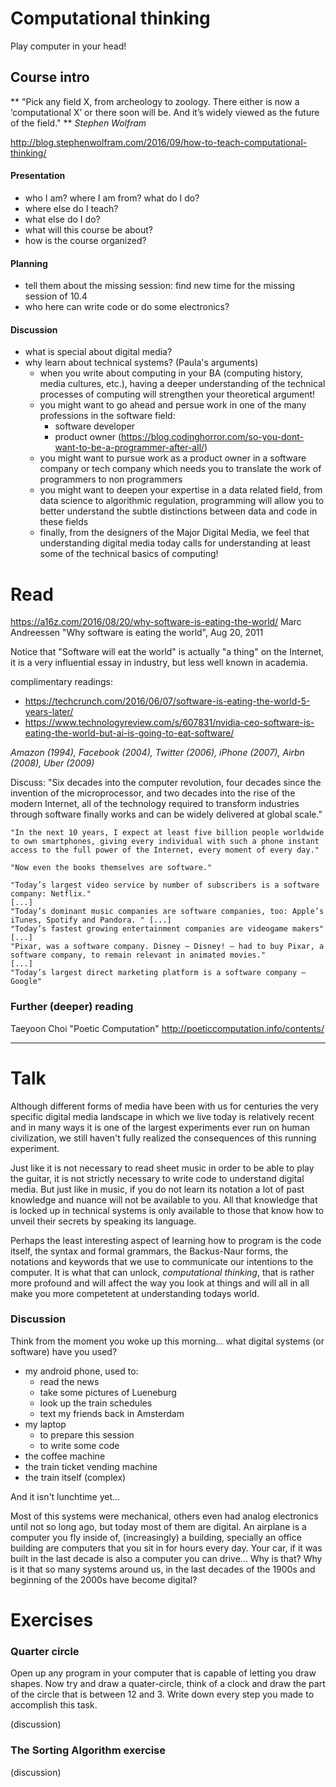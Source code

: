 # Computational thinking

Play computer in your head!

## Course intro

** "Pick any field X, from archeology to zoology. There either is now a ‘computational X’ or there soon will be. And it’s widely viewed as the future of the field." **
*Stephen Wolfram*

http://blog.stephenwolfram.com/2016/09/how-to-teach-computational-thinking/

#### Presentation
- who I am? where I am from? what do I do?
- where else do I teach?
- what else do I do?
- what will this course be about?
- how is the course organized?

#### Planning
- tell them about the missing session: find new time for the missing session of 10.4
- who here can write code or do some electronics?

#### Discussion
- what is special about digital media?
- why learn about technical systems?
    (Paula's arguments)
    - when you write about computing in your BA (computing history, media cultures, etc.), having a deeper understanding of the technical processes of computing will strengthen your theoretical argument! 
    - you might want to go ahead and persue work in one of the many professions in the software field:
        - software developer
        - product owner
        (https://blog.codinghorror.com/so-you-dont-want-to-be-a-programmer-after-all/)
    - you might want to pursue work as a product owner in a software company or tech company which needs you to translate the work of programmers to non programmers 
    - you might want to deepen your expertise in a data related field, from data science to algorithmic regulation, programming will allow you to better understand the subtle distinctions between data and code in these fields
    - finally, from the designers of the Major Digital Media, we feel that understanding digital media today calls for understanding at least some of the technical basics of computing! 


# Read 

https://a16z.com/2016/08/20/why-software-is-eating-the-world/
Marc Andreessen "Why software is eating the world", Aug 20, 2011

Notice that "Software will eat the world" is actually "a thing" on the Internet, it is a very influential essay in industry, but less well known in academia.

complimentary readings:
- https://techcrunch.com/2016/06/07/software-is-eating-the-world-5-years-later/
- https://www.technologyreview.com/s/607831/nvidia-ceo-software-is-eating-the-world-but-ai-is-going-to-eat-software/

*Amazon (1994), Facebook (2004), Twitter (2006), iPhone (2007), Airbn (2008), Uber (2009)*

Discuss:
    "Six decades into the computer revolution, four decades since the invention of the microprocessor, and two decades into the rise of the modern Internet, all of the technology required to transform industries through software finally works and can be widely delivered at global scale."

    "In the next 10 years, I expect at least five billion people worldwide to own smartphones, giving every individual with such a phone instant access to the full power of the Internet, every moment of every day."

    "Now even the books themselves are software."

    "Today’s largest video service by number of subscribers is a software company: Netflix."
    [...]
    "Today’s dominant music companies are software companies, too: Apple’s iTunes, Spotify and Pandora. " [...] 
    "Today’s fastest growing entertainment companies are videogame makers"
    [...]
    "Pixar, was a software company. Disney — Disney! — had to buy Pixar, a software company, to remain relevant in animated movies."
    [...]
    "Today’s largest direct marketing platform is a software company — Google"

### Further (deeper) reading

Taeyoon Choi "Poetic Computation"
http://poeticcomputation.info/contents/

----

# Talk

Although different forms of media have been with us for centuries the very specific digital media landscape in which we live today is relatively recent and in many ways it is one of the largest experiments ever run on human civilization, we still haven't fully realized the consequences of this running experiment.

Just like it is not necessary to read sheet music in order to be able to play the guitar, it is not strictly necessary to write code to understand digital media. But just like in music, if you do not learn its notation a lot of past knowledge and nuance will not be available to you. All that knowledge that is locked up in technical systems is only available to those that know how to unveil their secrets by speaking its language.

Perhaps the least interesting aspect of learning how to program is the code itself, the syntax and formal grammars, the Backus-Naur forms, the notations and keywords that we use to communicate our intentions to the computer. It is what that can unlock, *computational thinking*, that is rather more profound and will affect the way you look at things and will all in all make you more competetent at understanding todays world.

### Discussion

Think from the moment you woke up this morning... what digital systems (or software) have you used?

- my android phone, used to:
    - read the news
    - take some pictures of Lueneburg
    - look up the train schedules
    - text my friends back in Amsterdam
- my laptop
    - to prepare this session
    - to write some code
- the coffee machine
- the train ticket vending machine
- the train itself (complex)

And it isn't lunchtime yet...

Most of this systems were mechanical, others even had analog electronics until not so long ago, but today most of them are digital. An airplane is a computer you fly inside of, (increasingly) a building, specially an office building are computers that you sit in for hours every day. Your car, if it was built in the last decade is also a computer you can drive... Why is that? Why is it that so many systems around us, in the last decades of the 1900s and beginning of the 2000s have become digital?


# Exercises

### Quarter circle
Open up any program in your computer that is capable of letting you draw shapes. Now try and draw a quater-circle, think of a clock and draw the part of the circle that is between 12 and 3. Write down every step you made to accomplish this task.

(discussion)

### The Sorting Algorithm exercise
(discussion)
